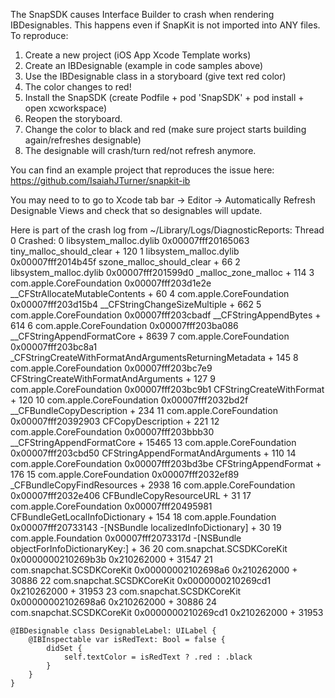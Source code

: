 The SnapSDK causes Interface Builder to crash when rendering IBDesignables. This happens even if SnapKit is not imported into ANY files.
To reproduce:
1. Create a new project (iOS App Xcode Template works)
2. Create an IBDesignable (example in code samples above)
3. Use the IBDesignable class in a storyboard (give text red color)
4. The color changes to red!
5. Install the SnapSDK (create Podfile + pod 'SnapSDK' + pod install + open xcworkspace)
6. Reopen the storyboard.
7. Change the color to black and red (make sure project starts building again/refreshes designable)
8. The designable will crash/turn red/not refresh anymore.

You can find an example project that reproduces the issue here: https://github.com/IsaiahJTurner/snapkit-ib

You may need to to go to Xcode tab bar -> Editor -> Automatically Refresh Designable Views and check that so designables will update.

Here is part of the crash log from ~/Library/Logs/DiagnosticReports:
Thread 0 Crashed:
0   libsystem_malloc.dylib        	0x00007fff20165063 tiny_malloc_should_clear + 120
1   libsystem_malloc.dylib        	0x00007fff2014b45f szone_malloc_should_clear + 66
2   libsystem_malloc.dylib        	0x00007fff201599d0 _malloc_zone_malloc + 114
3   com.apple.CoreFoundation      	0x00007fff203d1e2e __CFStrAllocateMutableContents + 60
4   com.apple.CoreFoundation      	0x00007fff203d15b4 __CFStringChangeSizeMultiple + 662
5   com.apple.CoreFoundation      	0x00007fff203cbadf __CFStringAppendBytes + 614
6   com.apple.CoreFoundation      	0x00007fff203ba086 __CFStringAppendFormatCore + 8639
7   com.apple.CoreFoundation      	0x00007fff203bc8a1 _CFStringCreateWithFormatAndArgumentsReturningMetadata + 145
8   com.apple.CoreFoundation      	0x00007fff203bc7e9 CFStringCreateWithFormatAndArguments + 127
9   com.apple.CoreFoundation      	0x00007fff203bc9b1 CFStringCreateWithFormat + 120
10  com.apple.CoreFoundation      	0x00007fff2032bd2f __CFBundleCopyDescription + 234
11  com.apple.CoreFoundation      	0x00007fff20392903 CFCopyDescription + 221
12  com.apple.CoreFoundation      	0x00007fff203bbb30 __CFStringAppendFormatCore + 15465
13  com.apple.CoreFoundation      	0x00007fff203cbd50 CFStringAppendFormatAndArguments + 110
14  com.apple.CoreFoundation      	0x00007fff203bd3be CFStringAppendFormat + 176
15  com.apple.CoreFoundation      	0x00007fff2032ef89 _CFBundleCopyFindResources + 2938
16  com.apple.CoreFoundation      	0x00007fff2032e406 CFBundleCopyResourceURL + 31
17  com.apple.CoreFoundation      	0x00007fff20495981 CFBundleGetLocalInfoDictionary + 154
18  com.apple.Foundation          	0x00007fff20733143 -[NSBundle localizedInfoDictionary] + 30
19  com.apple.Foundation          	0x00007fff2073317d -[NSBundle objectForInfoDictionaryKey:] + 36
20  com.snapchat.SCSDKCoreKit     	0x0000000210269b3b 0x210262000 + 31547
21  com.snapchat.SCSDKCoreKit     	0x00000002102698a6 0x210262000 + 30886
22  com.snapchat.SCSDKCoreKit     	0x0000000210269cd1 0x210262000 + 31953
23  com.snapchat.SCSDKCoreKit     	0x00000002102698a6 0x210262000 + 30886
24  com.snapchat.SCSDKCoreKit     	0x0000000210269cd1 0x210262000 + 31953

```
@IBDesignable class DesignableLabel: UILabel {
    @IBInspectable var isRedText: Bool = false {
        didSet {
            self.textColor = isRedText ? .red : .black
        }
    }
}
```
